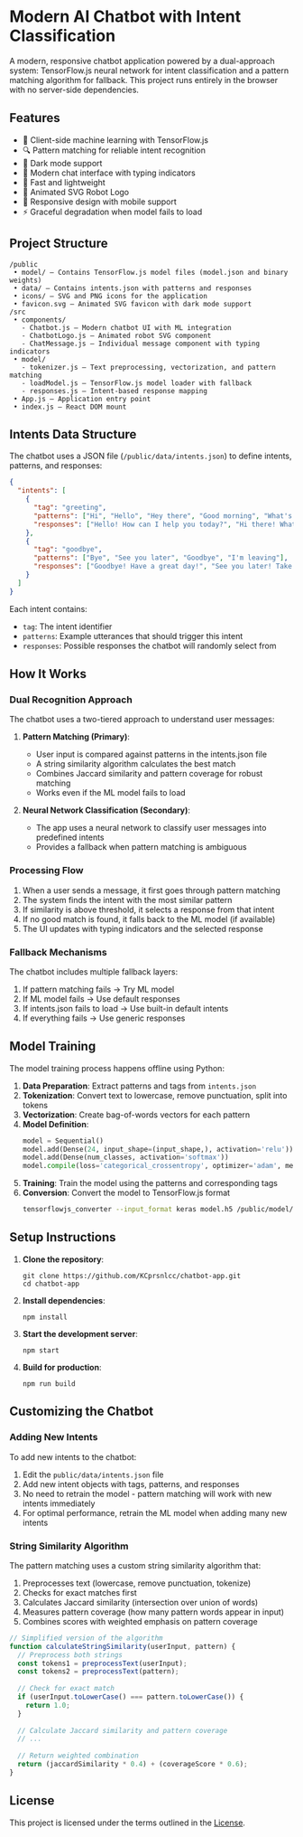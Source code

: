 # Modern AI Chatbot with Intent Classification

A modern, responsive chatbot application powered by a dual-approach system: TensorFlow.js neural network for intent classification and a pattern matching algorithm for fallback. This project runs entirely in the browser with no server-side dependencies.

## Features

- 🧠 Client-side machine learning with TensorFlow.js
- 🔍 Pattern matching for reliable intent recognition
- 🌙 Dark mode support
- 💬 Modern chat interface with typing indicators
- 🚀 Fast and lightweight
- 🎨 Animated SVG Robot Logo
- 📱 Responsive design with mobile support
- ⚡ Graceful degradation when model fails to load

## Project Structure

```
/public
 • model/ — Contains TensorFlow.js model files (model.json and binary weights)
 • data/ — Contains intents.json with patterns and responses
 • icons/ — SVG and PNG icons for the application
 • favicon.svg — Animated SVG favicon with dark mode support
/src
 • components/
   - Chatbot.js — Modern chatbot UI with ML integration
   - ChatbotLogo.js — Animated robot SVG component
   - ChatMessage.js — Individual message component with typing indicators
 • model/
   - tokenizer.js — Text preprocessing, vectorization, and pattern matching
   - loadModel.js — TensorFlow.js model loader with fallback
   - responses.js — Intent-based response mapping
 • App.js — Application entry point
 • index.js — React DOM mount
```

## Intents Data Structure

The chatbot uses a JSON file (`/public/data/intents.json`) to define intents, patterns, and responses:

```json
{
  "intents": [
    {
      "tag": "greeting",
      "patterns": ["Hi", "Hello", "Hey there", "Good morning", "What's up"],
      "responses": ["Hello! How can I help you today?", "Hi there! What can I do for you?"]
    },
    {
      "tag": "goodbye",
      "patterns": ["Bye", "See you later", "Goodbye", "I'm leaving"],
      "responses": ["Goodbye! Have a great day!", "See you later! Take care!"]
    }
  ]
}
```

Each intent contains:
- `tag`: The intent identifier
- `patterns`: Example utterances that should trigger this intent
- `responses`: Possible responses the chatbot will randomly select from

## How It Works

### Dual Recognition Approach

The chatbot uses a two-tiered approach to understand user messages:

1. **Pattern Matching (Primary)**:
   - User input is compared against patterns in the intents.json file
   - A string similarity algorithm calculates the best match
   - Combines Jaccard similarity and pattern coverage for robust matching
   - Works even if the ML model fails to load

2. **Neural Network Classification (Secondary)**:
   - The app uses a neural network to classify user messages into predefined intents
   - Provides a fallback when pattern matching is ambiguous

### Processing Flow

1. When a user sends a message, it first goes through pattern matching
2. The system finds the intent with the most similar pattern
3. If similarity is above threshold, it selects a response from that intent
4. If no good match is found, it falls back to the ML model (if available)
5. The UI updates with typing indicators and the selected response

### Fallback Mechanisms

The chatbot includes multiple fallback layers:

1. If pattern matching fails → Try ML model
2. If ML model fails → Use default responses
3. If intents.json fails to load → Use built-in default intents
4. If everything fails → Use generic responses

## Model Training

The model training process happens offline using Python:

1. **Data Preparation**: Extract patterns and tags from `intents.json`
2. **Tokenization**: Convert text to lowercase, remove punctuation, split into tokens
3. **Vectorization**: Create bag-of-words vectors for each pattern
4. **Model Definition**:
   ```python
   model = Sequential()
   model.add(Dense(24, input_shape=(input_shape,), activation='relu'))
   model.add(Dense(num_classes, activation='softmax'))
   model.compile(loss='categorical_crossentropy', optimizer='adam', metrics=['accuracy'])
   ```
5. **Training**: Train the model using the patterns and corresponding tags
6. **Conversion**: Convert the model to TensorFlow.js format
   ```bash
   tensorflowjs_converter --input_format keras model.h5 /public/model/
   ```

## Setup Instructions

1. **Clone the repository**:
   ```
   git clone https://github.com/KCprsnlcc/chatbot-app.git
   cd chatbot-app
   ```

2. **Install dependencies**:
   ```
   npm install
   ```

3. **Start the development server**:
   ```
   npm start
   ```

4. **Build for production**:
   ```
   npm run build
   ```

## Customizing the Chatbot

### Adding New Intents

To add new intents to the chatbot:

1. Edit the `public/data/intents.json` file
2. Add new intent objects with tags, patterns, and responses
3. No need to retrain the model - pattern matching will work with new intents immediately
4. For optimal performance, retrain the ML model when adding many new intents

### String Similarity Algorithm

The pattern matching uses a custom string similarity algorithm that:

1. Preprocesses text (lowercase, remove punctuation, tokenize)
2. Checks for exact matches first
3. Calculates Jaccard similarity (intersection over union of words)
4. Measures pattern coverage (how many pattern words appear in input)
5. Combines scores with weighted emphasis on pattern coverage

```javascript
// Simplified version of the algorithm
function calculateStringSimilarity(userInput, pattern) {
  // Preprocess both strings
  const tokens1 = preprocessText(userInput);
  const tokens2 = preprocessText(pattern);
  
  // Check for exact match
  if (userInput.toLowerCase() === pattern.toLowerCase()) {
    return 1.0;
  }
  
  // Calculate Jaccard similarity and pattern coverage
  // ...
  
  // Return weighted combination
  return (jaccardSimilarity * 0.4) + (coverageScore * 0.6);
}
```

## License

This project is licensed under the terms outlined in the [License](LICENSE.md).

